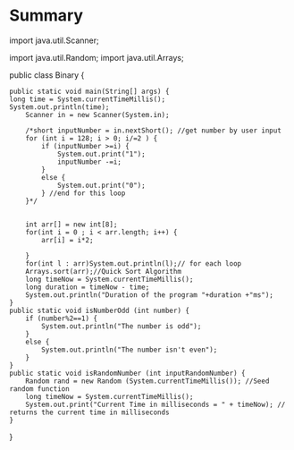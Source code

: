 # Summary
import java.util.Scanner;

import java.util.Random;
import java.util.Arrays;

public class Binary {

	public static void main(String[] args) {
	long time = System.currentTimeMillis();
	System.out.println(time);
		Scanner in = new Scanner(System.in);
		
		/*short inputNumber = in.nextShort(); //get number by user input
		for (int i = 128; i > 0; i/=2 ) {
			if (inputNumber >=i) {
				System.out.print("1");
				inputNumber -=i;
			}
			else {
				System.out.print("0");
			} //end for this loop
		}*/
		
		
		int arr[] = new int[8];
		for(int i = 0 ; i < arr.length; i++) {
			arr[i] = i*2;
		
		}
		for(int l : arr)System.out.println(l);// for each loop
		Arrays.sort(arr);//Quick Sort Algorithm
		long timeNow = System.currentTimeMillis();
		long duration = timeNow - time;
		System.out.println("Duration of the program "+duration +"ms");
	}
	public static void isNumberOdd (int number) {
		if (number%2==1) {
			System.out.println("The number is odd");
		}
		else {
			System.out.println("The number isn't even");
		}
	}
	public static void isRandomNumber (int inputRandomNumber) {
		Random rand = new Random (System.currentTimeMillis()); //Seed random function
		long timeNow = System.currentTimeMillis();
		System.out.print("Current Time in milliseconds = " + timeNow); // returns the current time in milliseconds
	}
	
}
